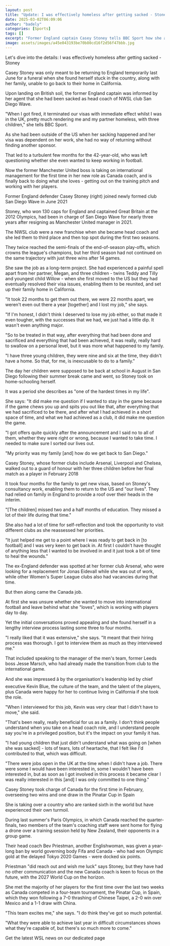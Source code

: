 ```yaml
---
layout: post
title: "Update: I was effectively homeless after getting sacked - Stoney"
date: 2025-03-02T06:09:06
author: "badely"
categories: [Sports]
tags: []
excerpt: "Former England captain Casey Stoney tells BBC Sport how she and her family have rebuilt their lives after her sacking by San Diego Wave left them effe"
image: assets/images/a45e043193be70b80cd16f2d56f47bbb.jpg
---
```


Let's dive into the details: I was effectively homeless after getting sacked - Stoney

Casey Stoney was only meant to be returning to England temporarily last June for a funeral when she found herself stuck in the country, along with her family, unable to go back to their home in California.

Upon landing on British soil, the former England captain was informed by her agent that she had been sacked as head coach of NWSL club San Diego Wave.

"When I got fired, it terminated our visas with immediate effect whilst I was in the UK, pretty much rendering me and my partner homeless, with three children," she tells BBC Sport.

As she had been outside of the US when her sacking happened and her visa was dependent on her work, she had no way of returning without finding another sponsor.

That led to a turbulent few months for the 42-year-old, who was left questioning whether she even wanted to keep working in football.

Now the former Manchester United boss is taking on international management for the first time in her new role as Canada coach, and is finally back to doing what she loves - getting out on the training pitch and working with her players.

Former England defender Casey Stoney (right) joined newly formed club San Diego Wave in June 2021

Stoney, who won 130 caps for England and captained Great Britain at the 2012 Olympics, had been in charge of San Diego Wave for nearly three years after resigning as Manchester United manager in 2021.

The NWSL club were a new franchise when she became head coach and she led them to third place and then top spot during the first two seasons.

They twice reached the semi-finals of the end-of-season play-offs, which crowns the league's champions, but her third season had not continued on the same trajectory with just three wins after 14 games.

She saw the job as a long-term project. She had experienced a painful spell apart from her partner, Megan, and three children - twins Teddy and Tilly and youngest child Willow - when she first moved to the US but they had eventually resolved their visa issues, enabling them to be reunited, and set up their family home in California.

"It took 22 months to get them out there, we were 22 months apart, we weren't even out there a year [together] and I lost my job," she says.

"If I'm honest, I didn't think I deserved to lose my job either, so that made it even tougher, with the successes that we had, we just had a little dip. It wasn't even anything major.

"So to be treated in that way, after everything that had been done and sacrificed and everything that had been achieved, it was really, really hard to swallow on a personal level, but it was more what happened to my family.

"I have three young children, they were nine and six at the time, they didn't have a home. So that, for me, is inexcusable to do to a family."

The day her children were supposed to be back at school in August in San Diego following their summer break came and went, so Stoney took on home-schooling herself.

It was a period she describes as "one of the hardest times in my life".

She says: "It did make me question if I wanted to stay in the game because if the game chews you up and spits you out like that, after everything that we had sacrificed to be there, and after what I had achieved in a short space of time, and what we had achieved as a club, it did make me question the game.

"I got offers quite quickly after the announcement and I said no to all of them, whether they were right or wrong, because I wanted to take time. I needed to make sure I sorted our lives out.

"My priority was my family [and] how do we get back to San Diego."

Casey Stoney, whose former clubs include Arsenal, Liverpool and Chelsea, walked out to a guard of honour with her three children before her final match as a player in February 2018

It took four months for the family to get new visas, based on Stoney's consultancy work, enabling them to return to the US and "our lives". They had relied on family in England to provide a roof over their heads in the interim.

"[The children] missed two and a half months of education. They missed a lot of their life during that time."

She also had a lot of time for self-reflection and took the opportunity to visit different clubs as she reassessed her priorities.

"It just helped me get to a point where I was ready to get back in [to football] and I was very keen to get back in. At first I couldn't have thought of anything less that I wanted to be involved in and it just took a bit of time to heal the wounds."

The ex-England defender was spotted at her former club Arsenal, who were looking for a replacement for Jonas Eidevall while she was out of work, while other Women's Super League clubs also had vacancies during that time.

But then along came the Canada job.

At first she was unsure whether she wanted to move into international football and leave behind what she "loves", which is working with players day to day.

Yet the initial conversations proved appealing and she found herself in a lengthy interview process lasting some three to four months.

"I really liked that it was extensive," she says. "It meant that their hiring process was thorough. I got to interview them as much as they interviewed me."

That included speaking to the manager of the men's team, former Leeds boss Jesse Marsch, who had already made the transition from club to the international game.

And she was impressed â by the organisation's leadership led by chief executive Kevin Blue, the culture of the team, and the talent of the players, plus Canada were happy for her to continue living in California if she took the role.

"When I interviewed for this job, Kevin was very clear that I didn't have to move," she said.

"That's been really, really beneficial for us as a family. I don't think people understand when you take on a head coach role, and I understand people say you're in a privileged position, but it's the impact on your family it has.

"I had young children that just didn't understand what was going on [when she was sacked] - lots of tears, lots of heartache, that I felt like I'd contributed to that, which was difficult.

"There were jobs open in the UK at the time when I didn't have a job. There were some I would have been interested in, some I wouldn't have been interested in, but as soon as I got involved in this process it became clear I was really interested in this [and] I was only committed to one thing."

Casey Stoney took charge of Canada for the first time in February, overseeing two wins and one draw in the Pinatar Cup in Spain

She is taking over a country who are ranked sixth in the world but have experienced their own turmoil.

During last summer's Paris Olympics, in which Canada reached the quarter-finals, two members of the team's coaching staff were sent home for flying a drone over a training session held by New Zealand, their opponents in a group game.

Their head coach Bev Priestman, another Englishwoman, was given a year-long ban by world governing body Fifa and Canada - who had won Olympic gold at the delayed Tokyo 2020 Games - were docked six points.

Priestman "did reach out and wish me luck" says Stoney, but they have had no other communication and the new Canada coach is keen to focus on the future, with the 2027 World Cup on the horizon.

She met the majority of her players for the first time over the last two weeks as Canada competed in a four-team tournament, the Pinatar Cup, in Spain, which they won following a 7-0 thrashing of Chinese Taipei, a 2-0 win over Mexico and a 1-1 draw with China.

"This team excites me," she says. "I do think they've got so much potential.

"What they were able to achieve last year in difficult circumstances shows what they're capable of, but there's so much more to come."

Get the latest WSL news on our dedicated page

